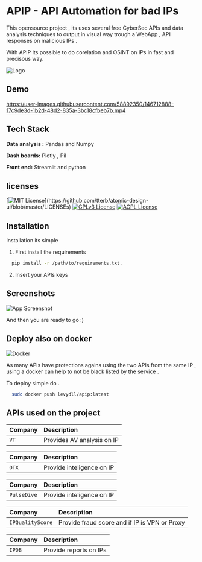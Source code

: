 
# APIP - API Automation for bad IPs

This opensource project , its uses several free CyberSec APIs and data analysis techniques to output in visual way trough a WebApp ,  API responses on malicious IPs .

With APIP its possible to do corelation and OSINT on IPs in fast and precisous way. 





![Logo](https://i.ibb.co/dDxyhnr/cooltext399694882765997.png)



## Demo



https://user-images.githubusercontent.com/58892350/146712888-17c9de3d-1b2d-48d2-835a-3bc18cfbeb7b.mp4


## Tech Stack

**Data analysis :** Pandas and Numpy

**Dash boards:** Plotly , Pil

**Front end:** Streamlit and python


## licenses



[![MIT License](https://img.shields.io/apm/l/atomic-design-ui.svg?)](https://github.com/tterb/atomic-design-ui/blob/master/LICENSEs)
[![GPLv3 License](https://img.shields.io/badge/License-GPL%20v3-yellow.svg)](https://opensource.org/licenses/)
[![AGPL License](https://img.shields.io/badge/license-AGPL-blue.svg)](http://www.gnu.org/licenses/agpl-3.0)


## Installation

Installation its simple 
1) First install the requirements

```bash
  pip install -r /path/to/requirements.txt.
```
    



2) Insert your APIs keys 
    

    
## Screenshots

![App Screenshot](https://i.ibb.co/Jc6rH7S/Capture.png)

And then you are ready to go :) 

## Deploy also on docker


![Docker](https://www.clipartmax.com/png/full/146-1469802_logo-logo-docker.png)



As many APIs have protections agains using the two APIs from the same IP , using a docker can help to not be black listed by the service .


To deploy simple do .

```bash
  sudo docker push levydll/apip:latest
```


## APIs used on the project 

 |Company | Description                |
 | :------- | :------------------------- |
 | `VT` | Provides AV analysis on IP |

|Company | Description                |
 | :------- | :------------------------- |
 | `OTX` | Provide inteligence on IP |

|Company | Description                |
 | :------- | :------------------------- |
 | `PulseDive` | Provide inteligence on IP  |


|Company | Description                |
 | :------- | :------------------------- |
 | `IPQualityScore` | Provide fraud score and if IP is VPN or Proxy |

 |Company | Description                |
 | :------- | :------------------------- |
 | `IPDB` | Provide reports on IPs  |


